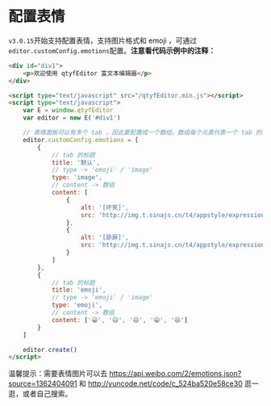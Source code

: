 # 配置表情

`v3.0.15`开始支持配置表情，支持图片格式和 emoji ，可通过`editor.customConfig.emotions`配置。**注意看代码示例中的注释：**

```html
<div id="div1">
    <p>欢迎使用 qtyfEditor 富文本编辑器</p>
</div>

<script type="text/javascript" src="/qtyfEditor.min.js"></script>
<script type="text/javascript">
    var E = window.qtyfEditor
    var editor = new E('#div1')

    // 表情面板可以有多个 tab ，因此要配置成一个数组。数组每个元素代表一个 tab 的配置
    editor.customConfig.emotions = [
        {
            // tab 的标题
            title: '默认',
            // type -> 'emoji' / 'image'
            type: 'image',
            // content -> 数组
            content: [
                {
                    alt: '[坏笑]',
                    src: 'http://img.t.sinajs.cn/t4/appstyle/expression/ext/normal/50/pcmoren_huaixiao_org.png'
                },
                {
                    alt: '[舔屏]',
                    src: 'http://img.t.sinajs.cn/t4/appstyle/expression/ext/normal/40/pcmoren_tian_org.png'
                }
            ]
        },
        {
            // tab 的标题
            title: 'emoji',
            // type -> 'emoji' / 'image'
            type: 'emoji',
            // content -> 数组
            content: ['😀', '😃', '😄', '😁', '😆']
        }
    ]

    editor.create()
</script>
```

温馨提示：需要表情图片可以去 https://api.weibo.com/2/emotions.json?source=1362404091 和 http://yuncode.net/code/c_524ba520e58ce30 逛一逛，或者自己搜索。
